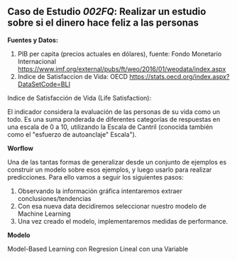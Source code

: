 ## Caso de Estudio *002FQ*: Realizar un estudio sobre si el dinero hace feliz a las personas

**Fuentes y Datos:**

1. PIB per capita (precios actuales en dólares), fuente: Fondo Monetario Internacional https://www.imf.org/external/pubs/ft/weo/2016/01/weodata/index.aspx
2. Indice de Satisfaccion de Vida: OECD https://stats.oecd.org/index.aspx?DataSetCode=BLI

Indice de Satisfacción de Vida (Life Satisfaction):

El indicador considera la evaluación de las personas de su vida como un todo. Es una suma ponderada de diferentes categorías de respuestas en una escala de 0 a 10, utilizando la Escala de Cantril (conocida también como el "esfuerzo de autoanclaje" Escala").

**Worflow**

Una de las tantas formas de generalizar desde un conjunto de ejemplos es construir un modelo sobre esos ejemplos, y luego usarlo para realizar predicciones.
Para ello vamos a seguir los siguientes pasos:
1. Observando la información gráfica intentaremos extraer conclusiones/tendencias
2. Con esa nueva data decidiremos seleccionar nuestro modelo de Machine Learning
3. Una vez creado el modelo, implementaremos medidas de performance.

**Modelo**

Model-Based Learning con Regresion Lineal con una Variable

